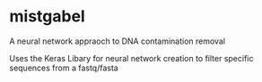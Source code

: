# mistgabel
A neural network appraoch to DNA contamination removal

Uses the Keras Libary for neural network creation to filter specific sequences from a fastq/fasta
